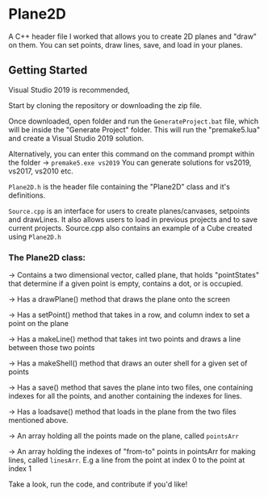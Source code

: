 # Plane2D
A C++ header file I worked that allows you to create 2D planes and "draw" on them. You can set points, draw lines, save, and load in your planes.

## Getting Started
Visual Studio 2019 is recommended,

Start by cloning the repository or downloading the zip file.

Once downloaded, open folder and run the `GenerateProject.bat` file, which will be inside the "Generate Project" folder. This will run the "premake5.lua" and create a Visual Studio 2019 solution.

Alternatively, you can enter this command on the command prompt within the folder -> `premake5.exe vs2019`
You can generate solutions for vs2019, vs2017, vs2010 etc.

`Plane2D.h` is the header file containing the "Plane2D" class and it's definitions.

`Source.cpp` is an interface for users to create planes/canvases, setpoints and drawLines. It also allows users to load in previous projects and to save current projects.
Source.cpp also contains an example of a Cube created using `Plane2D.h`

### The Plane2D class:  

-> Contains a two dimensional vector, called plane, that holds "pointStates" that determine if a given point is empty, contains a dot, or is occupied.
    
-> Has a drawPlane() method that draws the plane onto the screen

-> Has a setPoint() method that takes in a row, and column index to set a point on the plane
    
-> Has a makeLine() method that takes int two points and draws a line between those two points

-> Has a makeShell() method that draws an outer shell for a given set of points
    
-> Has a save() method that saves the plane into two files, one containing indexes for all the points, and another containing the indexes for lines. 

-> Has a loadsave() method that loads in the plane from the two files mentioned above. 

-> An array holding all the points made on the plane, called `pointsArr`

-> An array holding the indexes of "from-to" points in pointsArr for making lines, called `linesArr`. E.g a line from the point at index 0 to the point at index 1



Take a look, run the code, and contribute if you'd like!
